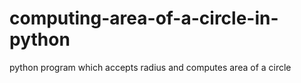 # computing-area-of-a-circle-in-python
python program  which accepts radius and computes area of a circle
